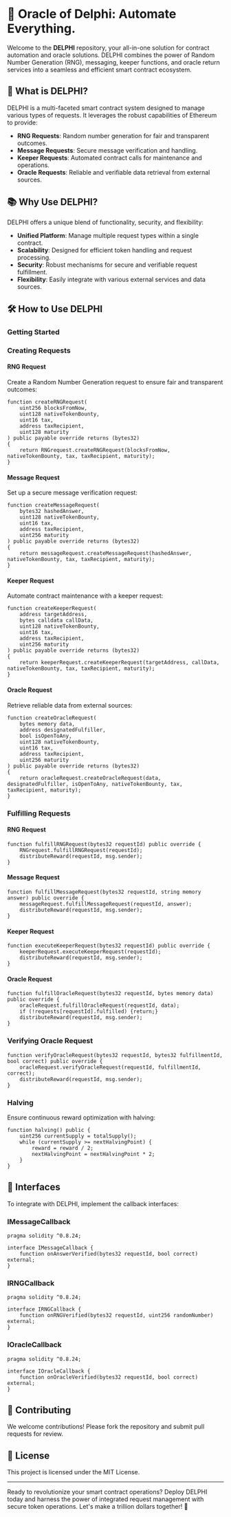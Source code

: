 # 🚀 Oracle of Delphi: Automate Everything.

Welcome to the **DELPHI** repository, your all-in-one solution for contract automation and oracle solutions. DELPHI combines the power of Random Number Generation (RNG), messaging, keeper functions, and oracle return services into a seamless and efficient smart contract ecosystem.

## 🌟 What is DELPHI?

DELPHI is a multi-faceted smart contract system designed to manage various types of requests. It leverages the robust capabilities of Ethereum to provide:
- **RNG Requests**: Random number generation for fair and transparent outcomes.
- **Message Requests**: Secure message verification and handling.
- **Keeper Requests**: Automated contract calls for maintenance and operations.
- **Oracle Requests**: Reliable and verifiable data retrieval from external sources.

## 📚 Why Use DELPHI?

DELPHI offers a unique blend of functionality, security, and flexibility:
- **Unified Platform**: Manage multiple request types within a single contract.
- **Scalability**: Designed for efficient token handling and request processing.
- **Security**: Robust mechanisms for secure and verifiable request fulfillment.
- **Flexibility**: Easily integrate with various external services and data sources.

## 🛠️ How to Use DELPHI

### Getting Started
### Creating Requests

#### RNG Request
Create a Random Number Generation request to ensure fair and transparent outcomes:
```
function createRNGRequest(
    uint256 blocksFromNow, 
    uint128 nativeTokenBounty, 
    uint16 tax, 
    address taxRecipient, 
    uint128 maturity
) public payable override returns (bytes32) 
{
    return RNGrequest.createRNGRequest(blocksFromNow, nativeTokenBounty, tax, taxRecipient, maturity);
}
```

#### Message Request
Set up a secure message verification request:
```
function createMessageRequest(
    bytes32 hashedAnswer, 
    uint128 nativeTokenBounty, 
    uint16 tax, 
    address taxRecipient, 
    uint256 maturity
) public payable override returns (bytes32) 
{
    return messageRequest.createMessageRequest(hashedAnswer, nativeTokenBounty, tax, taxRecipient, maturity);
}
```

#### Keeper Request
Automate contract maintenance with a keeper request:
```
function createKeeperRequest(
    address targetAddress, 
    bytes calldata callData, 
    uint128 nativeTokenBounty, 
    uint16 tax, 
    address taxRecipient, 
    uint256 maturity
) public payable override returns (bytes32) 
{
    return keeperRequest.createKeeperRequest(targetAddress, callData, nativeTokenBounty, tax, taxRecipient, maturity);
}
```

#### Oracle Request
Retrieve reliable data from external sources:
```
function createOracleRequest(
    bytes memory data, 
    address designatedFulfiller, 
    bool isOpenToAny, 
    uint128 nativeTokenBounty, 
    uint16 tax, 
    address taxRecipient, 
    uint256 maturity
) public payable override returns (bytes32) 
{
    return oracleRequest.createOracleRequest(data, designatedFulfiller, isOpenToAny, nativeTokenBounty, tax, taxRecipient, maturity);
}
```

### Fulfilling Requests

#### RNG Request
```
function fulfillRNGRequest(bytes32 requestId) public override {
    RNGrequest.fulfillRNGRequest(requestId);
    distributeReward(requestId, msg.sender);
}
```

#### Message Request
```
function fulfillMessageRequest(bytes32 requestId, string memory answer) public override {
    messageRequest.fulfillMessageRequest(requestId, answer);
    distributeReward(requestId, msg.sender);
}
```

#### Keeper Request
```
function executeKeeperRequest(bytes32 requestId) public override {
    keeperRequest.executeKeeperRequest(requestId);
    distributeReward(requestId, msg.sender);
}
```

#### Oracle Request
```
function fulfillOracleRequest(bytes32 requestId, bytes memory data) public override {
    oracleRequest.fulfillOracleRequest(requestId, data);
    if (!requests[requestId].fulfilled) {return;}
    distributeReward(requestId, msg.sender);
}
```

### Verifying Oracle Request
```
function verifyOracleRequest(bytes32 requestId, bytes32 fulfillmentId, bool correct) public override {
    oracleRequest.verifyOracleRequest(requestId, fulfillmentId, correct);
    distributeReward(requestId, msg.sender);
}
```

### Halving
Ensure continuous reward optimization with halving:
```
function halving() public {
    uint256 currentSupply = totalSupply();
    while (currentSupply >= nextHalvingPoint) {
        reward = reward / 2;
        nextHalvingPoint = nextHalvingPoint * 2;
    }
}
```

## 🔗 Interfaces

To integrate with DELPHI, implement the callback interfaces:

### IMessageCallback
```
pragma solidity ^0.8.24;

interface IMessageCallback {
    function onAnswerVerified(bytes32 requestId, bool correct) external;
}
```

### IRNGCallback
```
pragma solidity ^0.8.24;

interface IRNGCallback {
    function onRNGVerified(bytes32 requestId, uint256 randomNumber) external;
}
```

### IOracleCallback
```
pragma solidity ^0.8.24;

interface IOracleCallback {
    function onOracleVerified(bytes32 requestId, bool correct) external;
}
```

## 🤝 Contributing

We welcome contributions! Please fork the repository and submit pull requests for review.

## 📄 License

This project is licensed under the MIT License.

---

Ready to revolutionize your smart contract operations? Deploy DELPHI today and harness the power of integrated request management with secure token operations. Let's make a trillion dollars together! 🚀
